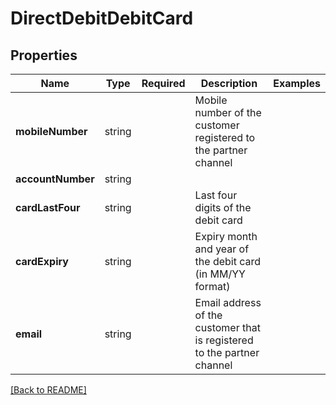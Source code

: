 # DirectDebitDebitCard



## Properties

| Name | Type | Required | Description | Examples |
|------------|:-------------:|:-------------:|-------------|:-------------:|
| **mobileNumber** | string |  | Mobile number of the customer registered to the partner channel | | |
**accountNumber** | string |  |  | | |
**cardLastFour** | string |  | Last four digits of the debit card | | |
**cardExpiry** | string |  | Expiry month and year of the debit card (in MM/YY format) | | |
**email** | string |  | Email address of the customer that is registered to the partner channel | | |



[[Back to README]](../../README.md)